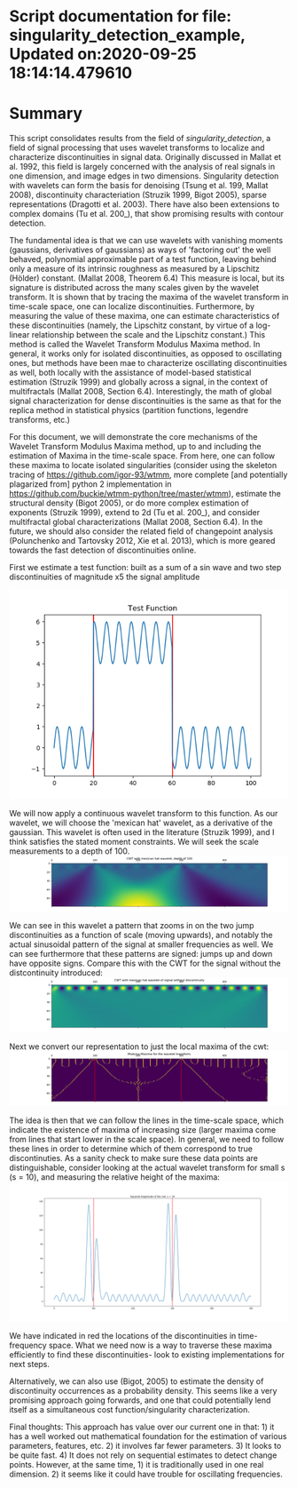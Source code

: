 
Script documentation for file: singularity_detection_example, Updated on:2020-09-25 18:14:14.479610
===================================================================================================

# Summary


This script consolidates results from the field of _singularity_detection_, a field of signal processing that uses wavelet transforms to localize and characterize discontinuities in signal data. Originally discussed in Mallat et al. 1992, this field is largely concerned with the analysis of real signals in one dimension, and image edges in two dimensions. Singularity detection with wavelets can form the basis for denoising (Tsung et al. 199, Mallat 2008), discontinuity characteriation (Struzik 1999, Bigot 2005), sparse representations (Dragotti et al. 2003). There have also been extensions to complex domains (Tu et al. 200_), that show promising results with contour detection.

The fundamental idea is that we can use wavelets with vanishing moments (gaussians, derivatives of gaussians) as ways of 'factoring out' the well behaved, polynomial approximable part of a test function, leaving behind only a measure of its intrinsic roughness as measured by a Lipschitz (Hölder) constant. (Mallat 2008, Theorem 6.4) This measure is local, but its signature is distributed across the many scales given by the wavelet transform. It is shown that by tracing the maxima of the wavelet transform in time-scale space, one can localize discontinuities. Furthermore, by measuring the value of these maxima, one can estimate characteristics of these discontinuities (namely, the Lipschitz constant, by virtue of a log-linear relationship between the scale and the Lipschitz constant.) This method is called the Wavelet Transform Modulus Maxima method. In general, it works only for isolated discontinuities, as opposed to oscillating ones, but methods have been mae to characterize oscillating discontinuities as well, both locally with the assistance of model-based statistical estimation (Struzik 1999) and globally across a signal, in the context of multifractals (Mallat 2008, Section 6.4). Interestingly, the math of global signal characterization for dense discontinuities is the same as that for the replica method in statistical physics (partition functions, legendre transforms, etc.)

For this document, we will demonstrate the core mechanisms of the Wavelet Transform Modulus Maxima method, up to and including the estimation of Maxima in the time-scale space. From here, one can follow these maxima to locate isolated singularities (consider using the skeleton tracing of https://github.com/igor-93/wtmm, more complete [and potentially plagarized from] python 2 implementation in https://github.com/buckie/wtmm-python/tree/master/wtmm), estimate the structural density (Bigot 2005), or do more complex estimation of exponents (Struzik 1999), extend to 2d (Tu et al. 200_), and consider multifractal global characterizations (Mallat 2008, Section 6.4). In the future, we should also consider the related field of changepoint analysis (Polunchenko and Tartovsky 2012, Xie et al. 2013), which is more geared towards the fast detection of discontinuities online.

First we estimate a test function: built as a sum of a sin wave and two step discontinuities of magnitude x5 the signal amplitude  
<p align="center">
    <img src="./images/sd_testfunction.png" />
</p>

We will now apply a continuous wavelet transform to this function. As our wavelet, we will choose the 'mexican hat' wavelet, as a derivative of the gaussian. This wavelet is often used in the literature (Struzik 1999), and I think satisfies the stated moment constraints. We will seek the scale measurements to a depth of 100.  
<img src="./images/cwt_testfunction.png" />

We can see in this wavelet a pattern that zooms in on the two jump discontinuities as a function of scale (moving upwards), and notably the actual sinusoidal pattern of the signal at smaller frequencies as well. We can see furthermore that these patterns are signed: jumps up and down have opposite signs. Compare this with the CWT for the signal without the distcontinuity introduced:   
<img src="./images/cwt_basetestfunction.png" />

Next we convert our representation to just the local maxima of the cwt:  
<img src="./images/cwt_maxima.png" />

The idea is then that we can follow the lines in the time-scale space, which indicate the existence of maxima of increasing size (larger maxima come from lines that start lower in the scale space). In general, we need to follow these lines in order to determine which of them correspond to true discontinuties. As a sanity check to make sure these data points are distinguishable, consider looking at the actual wavelet transform for small s (s = 10), and measuring the relative height of the maxima:  
<img src="./images/cwt_xsection.png" />

We have indicated in red the locations of the discontinuities in time-frequency space. What we need now is a way to traverse these maxima efficiently to find these discontinuities- look to existing implementations for next steps. 

Alternatively, we can also use (Bigot, 2005) to estimate the density of discontinuity occurrences as a probability density. This seems like a very promising approach going forwards, and one that could potentially lend itself as a simultaneous cost function/singularity characterization.

Final thoughts: This approach has value over our current one in that: 1) it has a well worked out mathematical foundation for the estimation of various parameters, features, etc. 2) it involves far fewer parameters. 3) It looks to be quite fast. 4) It does not rely on sequential estimates to detect change points. However, at the same time, 1) it is traditionally used in one real dimension. 2) it seems like it could have trouble for oscillating frequencies.